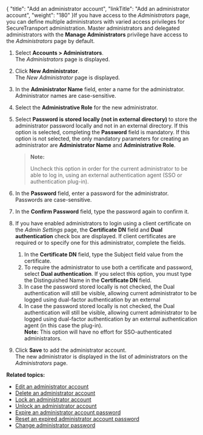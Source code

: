 {
    "title": "Add an  administrator account",
    "linkTitle": "Add an administrator account",
    "weight": "180"
}If you have access to the *Administrators* page, you can define multiple administrators with varied access privileges for <span class="mc-variable axway_variables.Component_Short_Name variable">SecureTransport</span> administration. Master administrators and delegated administrators with the **Manage Administrators** privilege have access to the *Administrators* page by default.

1.  Select **Accounts > Administrators**.  
    The *Administrators* page is displayed.

2.  Click **New Administrator**.  
    The *New Administrator* page is displayed.

3.  In the **Administrator Name** field, enter a name for the administrator. Administrator names are case-sensitive.

4.  Select the **Administrative Role** for the new administrator.

5.  Select **Password is stored locally (not in external directory)** to store the administrator password locally and not in an external directory. If this option is selected, completing the **Password** field is mandatory. If this option is not selected, the only mandatory parameters for creating an administrator are **Administrator Name** and **Administrative Role**.  

    > **Note:**
    >
    > Uncheck this option in order for the current administrator to be able to log in, using an external authentication agent (SSO or authentication plug-in).

6.  In the **Password** field, enter a password for the administrator. Passwords are case-sensitive.

7.  In the **Confirm Password** field, type the password again to confirm it.

8.  If you have enabled administrators to login using a client certificate on the *Admin Settings* page, the **Certificate DN** field and **Dual authentication** check box are displayed. If client certificates are required or to specify one for this administrator, complete the fields.
    1.  In the **Certificate DN** field, type the Subject field value from the certificate.
    2.  To require the administrator to use both a certificate and password, select **Dual authentication**. If you select this option, you must type the Distinguished Name in the **Certificate DN** field.
    3.  In case the password stored locally is not checked, the Dual authentication will still be visible, allowing current administrator to be logged using dual-factor authentication by an external
    4.  In case the password stored locally is not checked, the Dual authentication will still be visible, allowing current administrator to be logged using dual-factor authentication by an external authentication agent (in this case the plug-in).  
        **Note:** This option will have no effort for SSO-authenticated administrators.  
          

9.  Click **Save** to add the administrator account.  
    The new administrator is displayed in the list of administrators on the *Administrators* page.

**Related topics:**

-   <a href="../t_st_edit_administrator_account" class="MCXref xref">Edit an administrator account</a>
-   <a href="../t_st_delete_administrator_account" class="MCXref xref">Delete an administrator account</a>
-   <a href="../t_st_lock_administrator_account" class="MCXref xref">Lock an administrator account</a>
-   <a href="../t_st_unlock_administrator_account" class="MCXref xref">Unlock an administrator account</a>
-   <a href="../t_st_expire_administrator_account_password" class="MCXref xref">Expire an administrator account password</a>
-   <a href="../t_st_reset_expired_administrator_account_password" class="MCXref xref">Reset an expired administrator account password</a>
-   <a href="../t_st_change_administrator_password" class="MCXref xref">Change administrator password</a>
